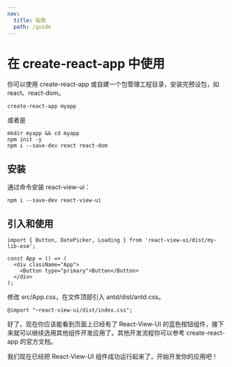 ```yaml
---
nav:
  title: 指南
  path: /guide
---
```


# 在 create-react-app 中使用

你可以使用 create-react-app 或自建一个包管理工程目录，安装完预设包，如 react、react-dom。

```tsx pure
create-react-app myapp
```

或者是

```tsx pure
mkdir myapp && cd myapp
npm init -y
npm i --save-dev react react-dom
```

## 安装

通过命令安装 react-view-ui：

```tsx pure
npm i --save-dev react-view-ui
```

## 引入和使用

```tsx pure
import { Button, DatePicker, Loading } from 'react-view-ui/dist/my-lib-esm';

const App = () => (
  <div className="App">
    <Button type="primary">Button</Button>
  </div>
);
```

修改 src/App.css，在文件顶部引入 antd/dist/antd.css。

```tsx pure
@import "~react-view-ui/dist/index.css";
```

好了，现在你应该能看到页面上已经有了 React-View-UI 的蓝色按钮组件，接下来就可以继续选用其他组件开发应用了。其他开发流程你可以参考 create-react-app 的官方文档。

我们现在已经把 React-View-UI 组件成功运行起来了，开始开发你的应用吧！
